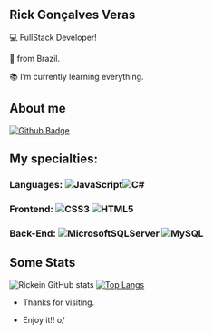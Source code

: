## Rick Gonçalves Veras

 
:computer: FullStack Developer!

:house_with_garden: from Brazil.

:books: I’m currently learning everything.

## About me

[![Github Badge](https://img.shields.io/badge/-Github-000?style=flat-square&logo=Github&logoColor=white&link=https://github.com/Rickein)](https://github.com/Rickein)

## My specialties: 
### Languages:  ![JavaScript](https://img.shields.io/badge/javascript-%23323330.svg?style=for-the-badge&logo=javascript&logoColor=%23F7DF1E)![C#](https://img.shields.io/badge/c%23-%23239120.svg?style=for-the-badge&logo=c-sharp&logoColor=white)
### Frontend: ![CSS3](https://img.shields.io/badge/css3-%231572B6.svg?style=for-the-badge&logo=css3&logoColor=white) ![HTML5](https://img.shields.io/badge/html5-%23E34F26.svg?style=for-the-badge&logo=html5&logoColor=white)
### Back-End: ![MicrosoftSQLServer](https://img.shields.io/badge/Microsoft%20SQL%20Sever-CC2927?style=for-the-badge&logo=microsoft%20sql%20server&logoColor=white) ![MySQL](https://img.shields.io/badge/mysql-%2300f.svg?style=for-the-badge&logo=mysql&logoColor=white)

##  Some Stats
![Rickein GitHub stats](https://github-readme-stats.vercel.app/api?username=rickein&show_icons=true&theme=react)
[![Top Langs](https://github-readme-stats.vercel.app/api/top-langs/?username=rickein&layout=compact&theme=react)](https://github.com/rickein/github-readme-stats)


- Thanks for visiting.

- Enjoy it!! o/
